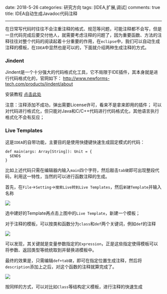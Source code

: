 ﻿date: 2018-5-26
categories: 研究方向
tags: [IDEA,扩展,调试]
comments: true
title: IDEA自动生成Javadoc代码注释

---

在日常写代码时往往不会注重注释的格式、规范等问题，可能注释都不会写，但是一旦代码完成后要交付他人，就需要考虑注释的问题了，因为重要函数、方法的注释往往对整个代码的阅读起着十分重要的作用，在`eclipse`中，我们可以自动生成注释的模板，在`IDEA`中显然也是可以的，下面就介绍两种生成注释的方式。

### Jindent

Jindent是一个十分强大的代码格式化工具，它不局限于IDE插件，其本身就是进行代码格式化的，官网如下：
http://www.newforms-tech.com/products/jindent/about

安装教程 [点击此处](https://blog.csdn.net/liyanlei5858/article/details/51312600)

注意：注释添加不成功，弹出需要License许可，看来不是拿来即用的插件；
可以对代码进行格式化，但只能对Java和C/C++代码进行代码格式化，其他语言执行格式化不会有反应；

### Live Templates

这是`IDEA`的自带功能，主要目的是使用快捷键快速生成固定模式的代码：
```
def main(args: Array[String]): Unit = {
  $END$
}
```
比如上述代码只需在编辑器内输入`main`四个字符，然后敲击`tab键`即可出现整段代码，利用这一特性，当然的可以进行函数注释的生成。

首先，在`File`->`Setting`->`搜索Live转到Live Templates`，然后`新建Template`并输入名称

![](http://static.zybuluo.com/EVA001/ey5kpax91ex6s1f0uffbopge/image_1cf7jnpj21d7d1ktnuml11hj1fdk9.png)

选中建好的Template再点击上图中的`Live Template`，新建一个模板；

对于注释的模板，可以按类和函数分为`class`和`def`两个关键词，例如`def`的注释

![](http://static.zybuluo.com/EVA001/uoqp76mu0k9eqeq1ixoz0ful/image_1cf7k4ij1ho418o0ovm1anq1rnbm.png)

可以发现，其关键就是变量参数指定的`Expression`，正是这些指定使得模板可以将参数、返回类型等统统取到并替换进模板中。

最终的效果是，只需编辑`def+tab键`，即可在指定位置生成注释，然后将`description`添加上之后，对这个函数的注释就算完成了。

![](http://static.zybuluo.com/EVA001/6dmraj0akb4rzw9utqfkya3r/image_1cf7k8nhh1oo1co8mv41og21gh213.png)

按同样的方式，可以对比如`Class`等结构定义模板，进行注释的快速生成


